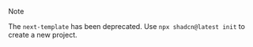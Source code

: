 > [!NOTE]
> The `next-template` has been deprecated. Use `npx shadcn@latest init` to create a new project.
